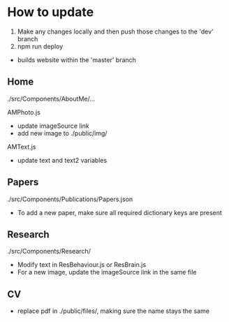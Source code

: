 # How to update

1. Make any changes locally and then push those changes to the 'dev' branch
2. npm run deploy
- builds website within the 'master' branch

## Home

./src/Components/AboutMe/...

AMPhoto.js
- update imageSource link
- add new image to ./public/img/

AMText.js
- update text and text2 variables

## Papers

./src/Components/Publications/Papers.json
- To add a new paper, make sure all required dictionary keys are present

## Research

./src/Components/Research/
- Modify text in ResBehaviour.js or ResBrain.js
- For a new image, update the imageSource link in the same file

## CV

- replace pdf in ./public/files/, making sure the name stays the same
